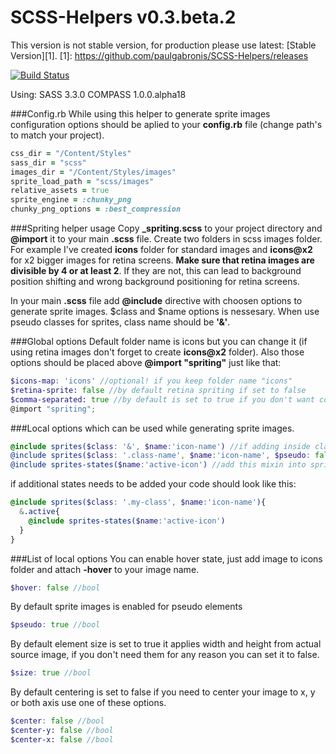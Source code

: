 SCSS-Helpers v0.3.beta.2
=====================
This version is not stable version, for production please use latest: [Stable Version][1].
[1]: https://github.com/paulgabronis/SCSS-Helpers/releases

[![Build Status](https://travis-ci.org/paulgabronis/SCSS-Helpers.png?branch=master)](https://travis-ci.org/paulgabronis/SCSS-Helpers)

Using:
SASS 3.3.0
COMPASS 1.0.0.alpha18

###Config.rb
While using this helper to generate sprite images configuration options should be aplied to your **config.rb** file (change path's to match your project).

```ruby
css_dir = "/Content/Styles"
sass_dir = "scss"
images_dir = "/Content/Styles/images"
sprite_load_path = "scss/images"
relative_assets = true
sprite_engine = :chunky_png
chunky_png_options = :best_compression
```

###Spriting helper usage
Copy **_spriting.scss** to your project directory and **@import** it to your main **.scss** file.
Create two folders in scss images folder. For example I've created **icons** folder for standard images and **icons@x2** for x2 bigger images for retina screens.
**Make sure that retina images are divisible by 4 or at least 2**. If they are not, this can lead to background position shifting and wrong background positioning for retina screens.

In your main **.scss** file add **@include** directive with choosen options to generate sprite images.
$class and $name options is nessesary. When use pseudo classes for sprites, class name should be **'&'**.

###Global options
Default folder name is icons but you can change it (if using retina images don't forget to create **icons@x2** folder).
Also those options should be placed above **@import "spriting"** just like that:

```scss
$icons-map: 'icons' //optional! if you keep folder name "icons"
$retina-sprite: false //by default retina spriting if set to false
$comma-separated: true //by default is set to true if you don't want comma-separated classes set it to false
@import "spriting";
```

###Local options which can be used while generating sprite images.
```scss
@include sprites($class: '&', $name:'icon-name') //if adding inside class as a module with $pseudo:true
@include sprites($class: '.class-name', $name:'icon-name', $pseudo: false) //if adding as standalone class or selector within a module
@include sprites-states($name:'active-icon') //add this mixin into sprite class if you need any additional states for your icons i.e. active, opened etc...
```
if additional states needs to be added your code should look like this:
```scss
@include sprites($class: '.my-class', $name:'icon-name'){
  &.active{
    @include sprites-states($name:'active-icon')
  }
}
```

###List of local options
You can enable hover state, just add image to icons folder and attach **-hover** to your image name.

```scss
$hover: false //bool
```

By default sprite images is enabled for pseudo elements

```scss
$pseudo: true //bool
```

By default element size is set to true it applies width and height from actual source image, if you don't need them for any reason you can set it to false.

```scss
$size: true //bool
```

By default centering is set to false if you need to center your image to x, y or both axis use one of these options.

```scss
$center: false //bool
$center-y: false //bool
$center-x: false //bool
```
